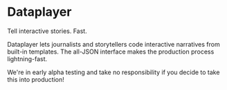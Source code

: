 # Dataplayer

Tell interactive stories. Fast.

Dataplayer lets journalists and storytellers code interactive narratives from built-in templates. The all-JSON interface makes the production process lightning-fast.

We're in early alpha testing and take no responsibility if you decide to take this into production!
